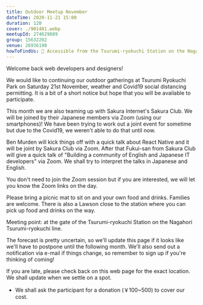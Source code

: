 ```yaml
---
title: Outdoor Meetup November
dateTime: 2020-11-21 15:00
duration: 120
cover: ./901481.webp
meetupId: 274629089
group: 15632202
venue: 26936190
howToFindUs: 🚉 Accessible from the Tsurumi-ryokuchi Station on the Nagahori Tsurumi-ryokuchi line of the Osaka Metro.
---
```


Welcome back web developers and designers!

We would like to continuing our outdoor gatherings at Tsurumi Ryokuchi Park on Saturday 21st November, weather and Covid19 social distancing permitting. It is a bit of a short notice but hope that you will be available to participate.

This month we are also teaming up with Sakura Internet's Sakura Club. We will be joined by their Japanese members via Zoom (using our smartphones)! We have been trying to work out a joint event for sometime but due to the Covid19, we weren't able to do that until now.

Ben Murden will kick things off with a quick talk about React Native and it will be joint by Sakura Club via Zoom. After that Fukui-san from Sakura Club will give a quick talk of "Building a community of English and Japanese IT developers" via Zoom. We shall try to interpret the talks in Japanese and English.

You don't need to join the Zoom session but if you are interested, we will let you know the Zoom links on the day.

Please bring a picnic mat to sit on and your own food and drinks. Families are welcome. There is also a Lawson close to the station where you can pick up food and drinks on the way.

Meeting point: at the gate of the Tsurumi-ryokuchi Station on the Nagahori Tsurumi-ryokuchi line.

The forecast is pretty uncertain, so we'll update this page if it looks like we'll have to postpone until the following month. We'll also send out a notification via e-mail if things change, so remember to sign up if you're thinking of coming!

If you are late, please check back on this web page for the exact location. We shall update when we settle on a spot.

* We shall ask the participant for a donation (￥100~500) to cover our cost.
